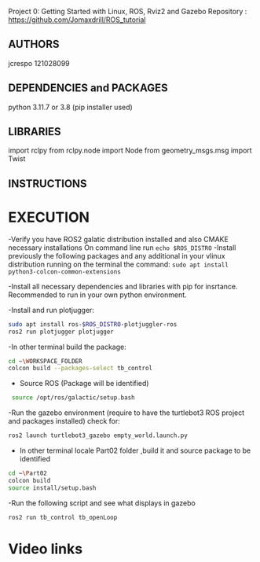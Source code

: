 Project 0: Getting Started with Linux, ROS, Rviz2 and
Gazebo
Repository : https://github.com/Jomaxdrill/ROS_tutorial

## AUTHORS
jcrespo 121028099

## DEPENDENCIES and PACKAGES
python 3.11.7 or 3.8
(pip installer used)

## LIBRARIES
import rclpy
from rclpy.node import Node
from geometry_msgs.msg import Twist
## INSTRUCTIONS

# EXECUTION
-Verify you have ROS2 galatic distribution installed and also CMAKE necessary installations 
On command line run ```echo $ROS_DISTRO```
-Install previously the following packages and any additional in your vlinux distribution running on the terminal the command:
    ```sudo apt install python3-colcon-common-extensions```

-Install all necessary dependencies and libraries with pip for insrtance. Recommended to run in your own python environment.

-Install and run plotjugger:

```sh
sudo apt install ros-$ROS_DISTRO-plotjuggler-ros
ros2 run plotjugger plotjugger
```

-In other terminal build the package:
```sh
cd ~\WORKSPACE_FOLDER
colcon build --packages-select tb_control
```
- Source ROS (Package will be identified)

```sh
 source /opt/ros/galactic/setup.bash

```
-Run the gazebo environment (require to have the turtlebot3 ROS project and packages installed) check for:

```sh
ros2 launch turtlebot3_gazebo empty_world.launch.py
```
- In other terminal locale Part02 folder ,build it and source package to be identified

```sh
cd ~\Part02
colcon build
source install/setup.bash
```

-Run the following script and see what displays in gazebo
```sh
ros2 run tb_control tb_openLoop
```
# Video links


